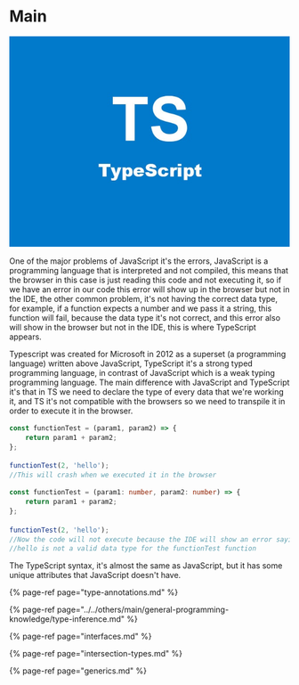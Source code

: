 # Main

![](../../.gitbook/assets/image%20%2872%29.png)

One of the major problems of JavaScript it's the errors, JavaScript is a programming language that is interpreted and not compiled, this means that the browser in this case is just reading this code and not executing it, so if we have an error in our code this error will show up in the browser but not in the IDE, the other common problem, it's not having the correct data type, for example, if a function expects a number and we pass it a string, this function will fail, because the data type it's not correct, and this error also will show in the browser but not in the IDE, this is where TypeScript appears.

Typescript was created for Microsoft in 2012 as a superset \(a programming language\) written above JavaScript, TypeScript it's a strong typed programming language, in contrast of JavaScript which is a weak typing programming language. The main difference with JavaScript and TypeScript it's that in TS we need to declare the type of every data that we're working it, and TS it's not compatible with the browsers so we need to transpile it in order to execute it in the browser.

```typescript
const functionTest = (param1, param2) => {
    return param1 + param2;
};

functionTest(2, 'hello');
//This will crash when we executed it in the browser
```

```typescript
const functionTest = (param1: number, param2: number) => {
    return param1 + param2;
};

functionTest(2, 'hello');
//Now the code will not execute because the IDE will show an error saying
//hello is not a valid data type for the functionTest function
```

The TypeScript syntax, it's almost the same as JavaScript, but it has some unique attributes that JavaScript doesn't have.

{% page-ref page="type-annotations.md" %}

{% page-ref page="../../others/main/general-programming-knowledge/type-inference.md" %}

{% page-ref page="interfaces.md" %}

{% page-ref page="intersection-types.md" %}

{% page-ref page="generics.md" %}

